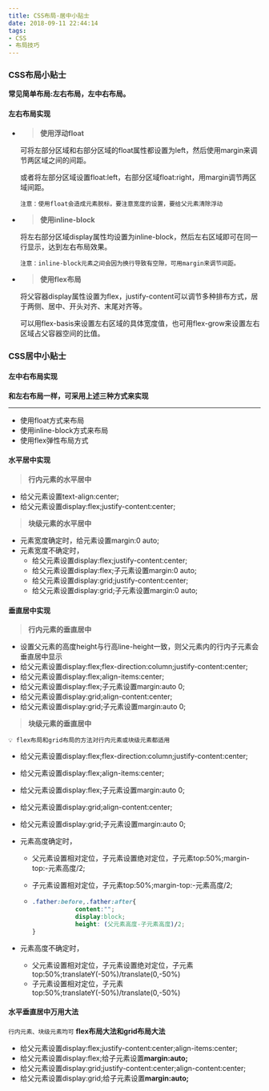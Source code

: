 ```yaml
---
title: CSS布局-居中小贴士
date: 2018-09-11 22:44:14
tags:
- CSS
- 布局技巧
---
```




### CSS布局小贴士

**常见简单布局:左右布局，左中右布局。**

#### 左右布局实现

- > **使用浮动float**

  可将左部分区域和右部分区域的float属性都设置为left，然后使用margin来调节两区域之间的间距。

  或者将左部分区域设置float:left，右部分区域float:right，用margin调节两区域间距。

  `注意：使用float会造成元素脱标，要注意宽度的设置，要给父元素清除浮动`

- > **使用inline-block**

  将左右部分区域display属性均设置为inline-block，然后左右区域即可在同一行显示，达到左右布局效果。

  `注意：inline-block元素之间会因为换行导致有空隙，可用margin来调节间距。`



- > **使用flex布局**

  将父容器display属性设置为flex，justify-content可以调节多种排布方式，居于两侧、居中、开头对齐、末尾对齐等。

  可以用flex-basis来设置左右区域的具体宽度值，也可用flex-grow来设置左右区域占父容器空间的比值。



### CSS居中小贴士



#### 左中右布局实现

**和左右布局一样，可采用上述三种方式来实现**

------

- 使用float方式来布局
- 使用inline-block方式来布局
- 使用flex弹性布局方式



#### 水平居中实现

> **行内元素的水平居中**

- 给父元素设置text-align:center;
- 给父元素设置display:flex;justify-content:center;

> **块级元素的水平居中**

- 元素宽度确定时，给元素设置margin:0 auto;
- 元素宽度不确定时，
  - 给父元素设置display:flex;justify-content:center;
  - 给父元素设置display:flex;子元素设置margin:0 auto;
  - 给父元素设置display:grid;justify-content:center;
  - 给父元素设置display:grid;子元素设置margin:0 auto;



#### 垂直居中实现

> **行内元素的垂直居中**

- 设置父元素的高度height与行高line-height一致，则父元素内的行内子元素会垂直居中显示
- 给父元素设置display:flex;flex-direction:column;justify-content:center;
- 给父元素设置display:flex;align-items:center;
- 给父元素设置display:flex;子元素设置margin:auto 0;
- 给父元素设置display:grid;align-content:center;
- 给父元素设置display:grid;子元素设置margin:auto 0;



> **块级元素的垂直居中**

`💡 flex布局和grid布局的方法对行内元素或块级元素都适用`

- 给父元素设置display:flex;flex-direction:column;justify-content:center;

- 给父元素设置display:flex;align-items:center;

- 给父元素设置display:flex;子元素设置margin:auto 0;

- 给父元素设置display:grid;align-content:center;

- 给父元素设置display:grid;子元素设置margin:auto 0;

- 元素高度确定时，

  - 父元素设置相对定位，子元素设置绝对定位，子元素top:50%;margin-top:-元素高度/2;

  - 子元素设置相对定位，子元素top:50%;margin-top:-元素高度/2;

  - ```css
    .father:before,.father:after{
                content:"";
                display:block;
                height: (父元素高度-子元素高度)/2;
    }
    ```

- 元素高度不确定时，

  - 父元素设置相对定位，子元素设置绝对定位，子元素top:50%;translateY(-50%)/translate(0,-50%)
  - 子元素设置相对定位，子元素top:50%;translateY(-50%)/translate(0,-50%)



#### 水平垂直居中万用大法

`行内元素、块级元素均可` **flex布局大法和grid布局大法**

- 给父元素设置display:flex;justify-content:center;align-items:center;
- 给父元素设置display:flex;给子元素设置**margin:auto;**
- 给父元素设置display:grid;justify-content:center;align-content:center;
- 给父元素设置display:grid;给子元素设置**margin:auto;**